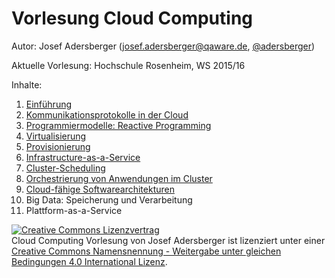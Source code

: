 ﻿Vorlesung Cloud Computing
==============================================================================
Autor: Josef Adersberger (josef.adersberger@qaware.de, [@adersberger](https://twitter.com/adersberger))

Aktuelle Vorlesung: Hochschule Rosenheim, WS 2015/16

Inhalte:
 1. [Einführung](00-einfuehrung)
 2. [Kommunikationsprotokolle in der Cloud](01-kommunikation)
 3. [Programmiermodelle: Reactive Programming](02-programmiermodelle)
 4. [Virtualisierung](03-virtualisierung)
 5. [Provisionierung](04-provisionierung)
 6. [Infrastructure-as-a-Service](05-iaas)
 7. [Cluster-Scheduling](06-cluster-scheduling)
 8. [Orchestrierung von Anwendungen im Cluster](07-orchestrierung)
 9. [Cloud-fähige Softwarearchitekturen](08-cloud-architektur)
 10. Big Data: Speicherung und Verarbeitung
 11. Plattform-as-a-Service

<a rel="license" href="http://creativecommons.org/licenses/by-sa/4.0/"><img alt="Creative Commons Lizenzvertrag" style="border-width:0" src="https://i.creativecommons.org/l/by-sa/4.0/88x31.png" /></a><br /><span xmlns:dct="http://purl.org/dc/terms/" href="http://purl.org/dc/dcmitype/Text" property="dct:title" rel="dct:type">Cloud Computing Vorlesung</span> von <span xmlns:cc="http://creativecommons.org/ns#" property="cc:attributionName">Josef Adersberger</span> ist lizenziert unter einer <a rel="license" href="http://creativecommons.org/licenses/by-sa/4.0/">Creative Commons Namensnennung - Weitergabe unter gleichen Bedingungen 4.0 International Lizenz</a>.
